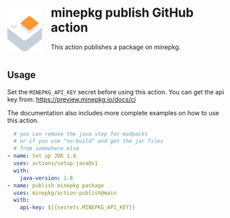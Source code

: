 <div style="display: flex; margin: 10px 0 20px">
  <img align="left" width="80" src="./assets/mpkg-publish-logo.webp" alt="minepkg" style="margin-right: 20px; align-self: center"/>
  <div>
    <h1 style="margin-top: 0; font-size: 28px; text-decoration: none">minepkg publish GitHub action</h1>
    <p>This action publishes a package on minepkg.</p>
  </div>
</div>

## Usage

Set the `MINEPKG_API_KEY` secret before using this action.
You can get the api key from: https://preview.minepkg.io/docs/ci

The documentation also includes more complete examples on how to use this action.

```yaml
  # you can remove the java step for modpacks
  # or if you use "no-build" and get the jar files
  # from somewhere else
- name: Set up JDK 1.8
  uses: actions/setup-java@v1
  with:
    java-version: 1.8
- name: publish minepkg package
  uses: minepkg/action-publish@main
  with:
    api-key: ${{secrets.MINEPKG_API_KEY}}